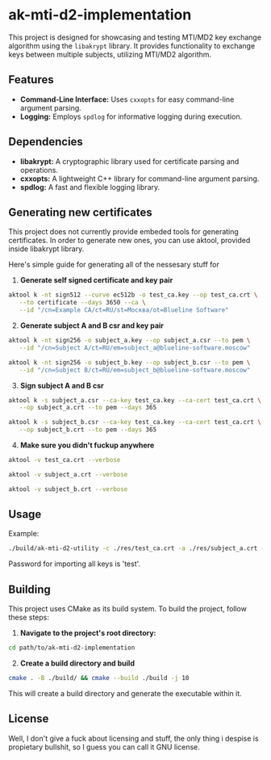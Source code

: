 # ak-mti-d2-implementation

This project is designed for showcasing and testing MTI/MD2 key exchange algorithm using the `libakrypt` library. It provides functionality to exchange keys between multiple subjects, utilizing MTI/MD2 algorithm.

## Features

- **Command-Line Interface:** Uses `cxxopts` for easy command-line argument parsing.
- **Logging:** Employs `spdlog` for informative logging during execution.

## Dependencies

- **libakrypt:** A cryptographic library used for certificate parsing and operations.
- **cxxopts:** A lightweight C++ library for command-line argument parsing.
- **spdlog:** A fast and flexible logging library.

## Generating new certificates

This project does not currently provide embeded tools for generating certificates.
In order to generate new ones, you can use aktool, provided inside libakrypt library.

Here's simple guide for generating all of the nessesary stuff for
1. **Generate self signed certificate and key pair**
```bash
aktool k -nt sign512 --curve ec512b -o test_ca.key --op test_ca.crt \
   --to certificate --days 3650 --ca \
   --id "/cn=Example CA/ct=RU/st=Москва/ot=Blueline Software"
```
2. **Generate subject A and B csr and key pair**
```bash
aktool k -nt sign256 -o subject_a.key --op subject_a.csr --to pem \
   --id "/cn=Subject A/ct=RU/em=subject_a@blueline-software.moscow"
```
```bash
aktool k -nt sign256 -o subject_b.key --op subject_b.csr --to pem \
   --id "/cn=Subject B/ct=RU/em=subject_b@blueline-software.moscow"
```
3. **Sign subject A and B csr**
```bash
aktool k -s subject_a.csr --ca-key test_ca.key --ca-cert test_ca.crt \
   --op subject_a.crt --to pem --days 365
```
```bash
aktool k -s subject_b.csr --ca-key test_ca.key --ca-cert test_ca.crt \
   --op subject_b.crt --to pem --days 365
```
4. **Make sure you didn't fuckup anywhere**
```bash
aktool -v test_ca.crt --verbose
```
```bash
aktool -v subject_a.crt --verbose
```
```bash
aktool -v subject_b.crt --verbose
```

## Usage

Example:
```bash
./build/ak-mti-d2-utility -c ./res/test_ca.crt -a ./res/subject_a.crt -b ./res/subject_b.crt -A ./res/subject_a.key -B ./res/subject_b.key -d
```

Password for importing all keys is 'test'.


## Building

This project uses CMake as its build system. To build the project, follow these steps:

1. **Navigate to the project's root directory:**
```bash
cd path/to/ak-mti-d2-implementation
```

2. **Create a build directory and build**
```bash
cmake . -B ./build/ && cmake --build ./build -j 10
```

This will create a build directory and generate the executable within it.

## License

Well, I don't give a fuck about licensing and stuff, the only thing i despise is propietary bullshit,
so I guess you can call it GNU license.
